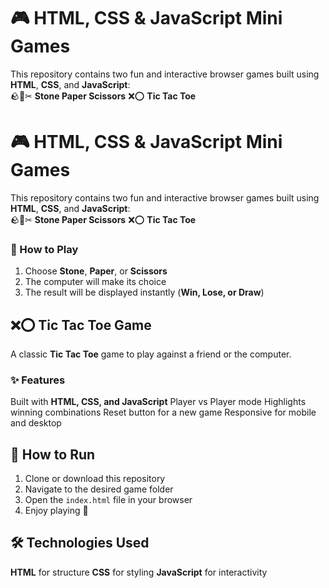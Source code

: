 # 🎮 HTML, CSS & JavaScript Mini Games

This repository contains two fun and interactive browser games built using **HTML**, **CSS**, and **JavaScript**:  
🪨📄✂ **Stone Paper Scissors**
❌⭕ **Tic Tac Toe**

# 🎮 HTML, CSS & JavaScript Mini Games

This repository contains two fun and interactive browser games built using **HTML**, **CSS**, and **JavaScript**:  
🪨📄✂ **Stone Paper Scissors**
❌⭕ **Tic Tac Toe**

### 🚀 How to Play
1. Choose **Stone**, **Paper**, or **Scissors**
2. The computer will make its choice
3. The result will be displayed instantly (**Win, Lose, or Draw**)

## ❌⭕ Tic Tac Toe Game

A classic **Tic Tac Toe** game to play against a friend or the computer.

### ✨ Features
Built with **HTML, CSS, and JavaScript**
Player vs Player mode
Highlights winning combinations
Reset button for a new game
Responsive for mobile and desktop

## 📂 How to Run
1. Clone or download this repository
2. Navigate to the desired game folder
3. Open the `index.html` file in your browser
4. Enjoy playing 🎉

## 🛠 Technologies Used
**HTML** for structure
**CSS** for styling
**JavaScript** for interactivity
